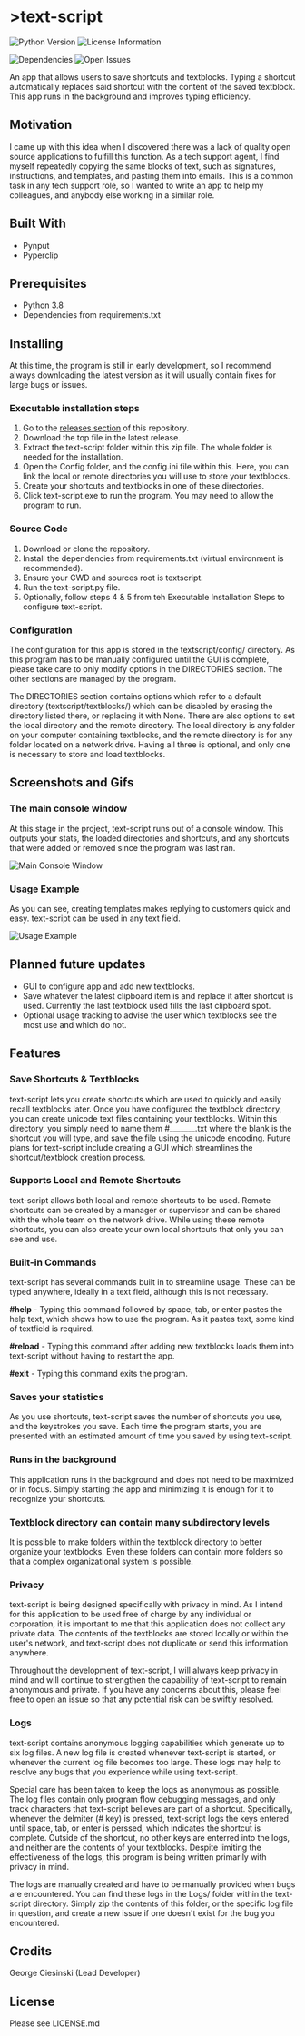 # >text-script

![Python Version](https://img.shields.io/badge/Python-3.8-blue)
![License Information](https://img.shields.io/github/license/GeorgeCiesinski/text-script)

![Dependencies](https://img.shields.io/requires/github/GeorgeCiesinski/text-script)
![Open Issues](https://img.shields.io/github/issues/GeorgeCiesinski/text-script)

An app that allows users to save shortcuts and textblocks. Typing a shortcut automatically replaces said shortcut with the content of the saved textblock. This app runs in the background and improves typing efficiency.

## Motivation
I came up with this idea when I discovered there was a lack of quality open source applications to fulfill this function. As a tech support agent, I find myself repeatedly copying the same blocks of text, such as signatures, instructions, and templates, and pasting them into emails. This is a common task in any tech support role, so I wanted to write an app to help my colleagues, and anybody else working in a similar role. 

## Built With
- Pynput
- Pyperclip

## Prerequisites
- Python 3.8
- Dependencies from requirements.txt

## Installing

At this time, the program is still in early development, so I recommend always downloading the latest version as it will usually contain fixes for large bugs or issues. 

### Executable installation steps

1. Go to the [releases section](https://github.com/GeorgeCiesinski/text-script/releases) of this repository.
2. Download the top file in the latest release.
3. Extract the text-script folder within this zip file. The whole folder is needed for the installation.
4. Open the Config folder, and the config.ini file within this. Here, you can link the local or remote directories you will use to store your textblocks. 
5. Create your shortcuts and textblocks in one of these directories. 
6. Click text-script.exe to run the program. You may need to allow the program to run.

### Source Code

1. Download or clone the repository.
2. Install the dependencies from requirements.txt (virtual environment is recommended).
3. Ensure your CWD and sources root is textscript.
4. Run the text-script.py file.
5. Optionally, follow steps 4 & 5 from teh Executable Installation Steps to configure text-script.

### Configuration

The configuration for this app is stored in the textscript/config/ directory. As this program has to be manually configured until the GUI is complete, 
please take care to only modify options in the DIRECTORIES section. The other sections are managed by the program. 

The DIRECTORIES section contains options which refer to a default directory (textscript/textblocks/) which can be disabled by erasing the directory listed
there, or replacing it with None. There are also options to set the local directory and the remote directory. The local directory is any folder 
on your computer containing textblocks, and the remote directory is for any folder located on a network drive. Having all three is optional, and only one is
necessary to store and load textblocks.

## Screenshots and Gifs

### The main console window
At this stage in the project, text-script runs out of a console window. This outputs your stats, the loaded directories and shortcuts, and any shortcuts that
were added or removed since the program was last ran.

![Main Console Window](assets/screenshots/ConsoleWindow.PNG)

### Usage Example
As you can see, creating templates makes replying to customers quick and easy. text-script can be used in any text field.

![Usage Example](assets/gifs/email.gif)

## Planned future updates
- GUI to configure app and add new textblocks.
- Save whatever the latest clipboard item is and replace it after shortcut is used. Currently the last textblock used fills the last clipboard spot.
- Optional usage tracking to advise the user which textblocks see the most use and which do not.

## Features

### Save Shortcuts & Textblocks
text-script lets you create shortcuts which are used to quickly and easily recall textblocks later. Once you have configured the textblock directory, you can create unicode text files containing your textblocks. Within this directory, you simply need to name them #_______.txt where the blank is the shortcut you will type, and save the file using the unicode encoding. Future plans for text-script include creating a GUI which streamlines the shortcut/textblock creation process.

### Supports Local and Remote Shortcuts
text-script allows both local and remote shortcuts to be used. Remote shortcuts can be created by a manager or supervisor and can be shared with the whole team on the network drive. While using these remote shortcuts, you can also create your own local shortcuts that only you can see and use.

### Built-in Commands
text-script has several commands built in to streamline usage. These can be typed anywhere, ideally in a text field, although this is not necessary. 

**\#help** - Typing this command followed by space, tab, or enter pastes the help text, which shows how to use the program. As it pastes text, some kind of textfield is required.

**\#reload** - Typing this command after adding new textblocks loads them into text-script without having to restart the app.

**\#exit** - Typing this command exits the program.

### Saves your statistics
As you use shortcuts, text-script saves the number of shortcuts you use, and the keystrokes you save. Each time the program starts, you are
presented with an estimated amount of time you saved by using text-script.

### Runs in the background
This application runs in the background and does not need to be maximized or in focus. Simply starting the app and minimizing it is enough for it to recognize your shortcuts. 

### Textblock directory can contain many subdirectory levels
It is possible to make folders within the textblock directory to better organize your textblocks. Even these folders can contain more folders so that a complex organizational system is possible. 

### Privacy
text-script is being designed specifically with privacy in mind. As I intend for this application to be used free of charge by any individual or corporation, it is important to me that this application does not collect any private data. The contents of the textblocks are stored locally or within the user's network, and text-script does not duplicate or send this information anywhere. 

Throughout the development of text-script, I will always keep privacy in mind and will continue to strengthen the capability of text-script to remain anonymous and private. If you have any concerns about this, please feel free to open an issue so that any potential risk can be swiftly resolved. 

### Logs
text-script contains anonymous logging capabilities which generate up to six log files. A new log file is created whenever text-script is started, or whenever the current log file becomes too large. These logs may help to resolve any bugs that you experience while using text-script. 

Special care has been taken to keep the logs as anonymous as possible. The log files contain only program flow debugging messages, and only track characters that text-script believes are part of a shortcut. Specifically, whenever the delmiter (# key) is pressed, text-script logs the keys entered until space, tab, or enter is perssed, which indicates the shortcut is complete. Outside of the shortcut, no other keys are enterred into the logs, and neither are the contents of your textblocks. Despite limiting the effectiveness of the logs, this program is being written primarily with privacy in mind.

The logs are manually created and have to be manually provided when bugs are encountered. You can find these logs in the Logs/ folder within the text-script directory. Simply zip the contents of this folder, or the specific log file in question, and create a new issue if one doesn't exist for the bug you encountered. 

## Credits
George Ciesinski (Lead Developer)

## License
Please see LICENSE.md
